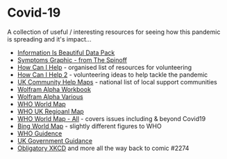 # Covid-19

A collection of useful / interesting resources for seeing how this pandemic is spreading and it's impact...

- [Information Is Beautiful Data Pack](https://informationisbeautiful.net/visualizations/covid-19-coronavirus-infographic-datapack/)
- [Symptoms Graphic - from The Spinoff](https://thespinoff.co.nz/science/18-03-2020/siouxsie-wiles-how-testing-for-covid-19-works/)
- [How Can I Help](https://coronavirustechhandbook.com/volunteering) - organised list of resources for volunteering
- [How Can I Help 2](https://helpwithcovid.com/) - volunteering ideas to help tackle the pandemic
- [UK Community Help Maps](https://www.policecoders.org/home/covid-19/communities) - national list of local support communities
- [Wolfram Alpha Workbook](https://datarepository.wolframcloud.com/resources/Epidemic-Data-for-Novel-Coronavirus-COVID-19)
- [Wolfram Alpha Various](https://www.wolframcloud.com/obj/examples/COVID19Resources)
- [WHO World Map](https://experience.arcgis.com/experience/685d0ace521648f8a5beeeee1b9125cd)
- [WHO UK Regioanl Map](https://www.arcgis.com/apps/opsdashboard/index.html#/f94c3c90da5b4e9f9a0b19484dd4bb14)
- [WHO World Map - All](https://extranet.who.int/publicemergency) - covers issues including & beyond Covid19
- [Bing World Map](https://bing.com/covid) - slightly different figures to WHO
- [WHO Guidence](https://www.who.int/emergencies/diseases/novel-coronavirus-2019)
- [UK Government Guidance](https://www.gov.uk/government/topical-events/coronavirus-covid-19-uk-government-response)
- [Obligatory XKCD](https://xkcd.com/2282/) and more all the way back to comic #2274
